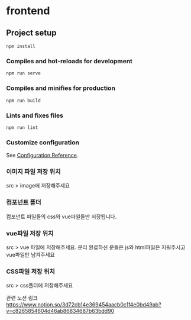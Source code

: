 # frontend

## Project setup
```
npm install
```

### Compiles and hot-reloads for development
```
npm run serve
```

### Compiles and minifies for production
```
npm run build
```

### Lints and fixes files
```
npm run lint
```

### Customize configuration
See [Configuration Reference](https://cli.vuejs.org/config/).

### 이미지 파일 저장 위치
src > image에 저장해주세요

### 컴포넌트 폴더
컴포넌트 파일들의 css와 vue파일들만 저장됩니다.

### vue파일 저장 위치
src > vue 파일에 저장해주세요. 분리 완료하신 분들은 js와 html파일은 지워주시고 vue파일만 남겨주세요

### CSS파일 저장 위치
src > css폴더에 저장해주세요

관련 노션 링크
https://www.notion.so/3d72cb14e369454aacb0c1f4e0bd49ab?v=c8265854604d46ab86834687b63bdd90
